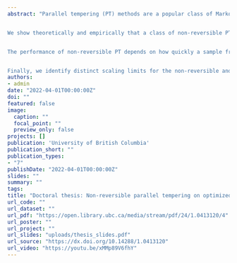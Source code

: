 ```yaml
---
abstract: "Parallel tempering (PT) methods are a popular class of Markov chain Monte Carlo schemes used to sample complex high-dimensional probability distributions. They rely on a collection of $N$ interacting auxiliary chains targeting tempered versions of the target distribution to improve the exploration of the state-space. We provide here a new perspective on these highly parallel algorithms and their tuning by identifying and formalizing a sharp divide in the behaviour and performance of reversible versus non-reversible PT schemes.  


We show theoretically and empirically that a class of non-reversible PT methods dominates its reversible counterparts. These results are exploited to identify the optimal annealing schedule for non-reversible PT and to develop an iterative scheme approximating this schedule. The proposed methodology is applicable to sample from a distribution $\\pi_1$ with respect to a reference distribution $\\pi_0$, and to compute normalizing constants. We provide a wide range of numerical examples supporting our theoretical and methodological contributions.  


The performance of non-reversible PT depends on how quickly a sample from the reference distribution makes its way to the target, which in turn depends on the particular path of annealing distributions. Traditionally PT has used only simple paths constructed from convex combinations of the reference and target log-densities; we demonstrate that this path performs poorly in the setting where the reference and target are nearly mutually singular. To address this issue, we expand the framework of PT to general families of paths, formulate the choice of a path as an optimization problem that admits tractable gradient estimates, and propose a flexible new family of spline interpolation paths for use in practice. We show that PT induces a geometry on the space of probability distributions and characterize these optimal paths as length minimizing geodesics between $\\pi_0$ and $\\pi_1$. Theoretical and empirical results demonstrate that our proposed methodology breaks previously-established upper-performance limits for traditional linear paths.  


Finally, we identify distinct scaling limits for the non-reversible and reversible schemes, the former being a piecewise-deterministic Markov process and the latter a diffusion"
authors:
- admin
date: "2022-04-01T00:00:00Z"
doi: ""
featured: false
image:
  caption: ""
  focal_point: ""
  preview_only: false
projects: []
publication: 'University of British Columbia'
publication_short: ""
publication_types:
- "7"
publishDate: "2022-04-01T00:00:00Z"
slides: ""
summary: ""
tags:
title: "Doctoral thesis: Non-reversible parallel tempering on optimized paths"
url_code: ""
url_dataset: ""
url_pdf: "https://open.library.ubc.ca/media/stream/pdf/24/1.0413120/4"
url_poster: ""
url_project: ""
url_slides: "uploads/thesis_slides.pdf"
url_source: "https://dx.doi.org/10.14288/1.0413120"
url_video: "https://youtu.be/xMMp89V6fhY"
---
```





